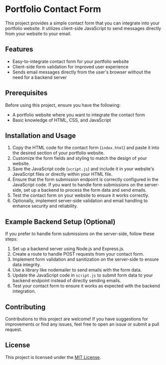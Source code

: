 # Portfolio Contact Form

This project provides a simple contact form that you can integrate into your portfolio website. It utilizes client-side JavaScript to send messages directly from your website to your email.

## Features

- Easy-to-integrate contact form for your portfolio website
- Client-side form validation for improved user experience
- Sends email messages directly from the user's browser without the need for a backend server

## Prerequisites

Before using this project, ensure you have the following:

- A portfolio website where you want to integrate the contact form
- Basic knowledge of HTML, CSS, and JavaScript

## Installation and Usage

1. Copy the HTML code for the contact form (`index.html`) and paste it into the desired section of your portfolio website.
2. Customize the form fields and styling to match the design of your website.
3. Save the JavaScript code (`script.js`) and include it in your website's JavaScript files or directly within your HTML file.
4. Ensure that the form submission endpoint is correctly configured in the JavaScript code. If you want to handle form submissions on the server-side, set up a backend to process the form data and send emails.
5. Test the contact form on your website to ensure it works correctly.
6. Optionally, implement server-side validation and email handling to enhance security and reliability.

## Example Backend Setup (Optional)

If you prefer to handle form submissions on the server-side, follow these steps:

1. Set up a backend server using Node.js and Express.js.
2. Create a route to handle POST requests from your contact form.
3. Implement form validation and sanitization on the server-side to ensure data integrity.
4. Use a library like nodemailer to send emails with the form data.
5. Update the JavaScript code in `script.js` to submit form data to your backend endpoint instead of directly sending emails.
6. Test your contact form to ensure it works as expected with the backend integration.

## Contributing

Contributions to this project are welcome! If you have suggestions for improvements or find any issues, feel free to open an issue or submit a pull request.

## License

This project is licensed under the [MIT License](LICENSE).
